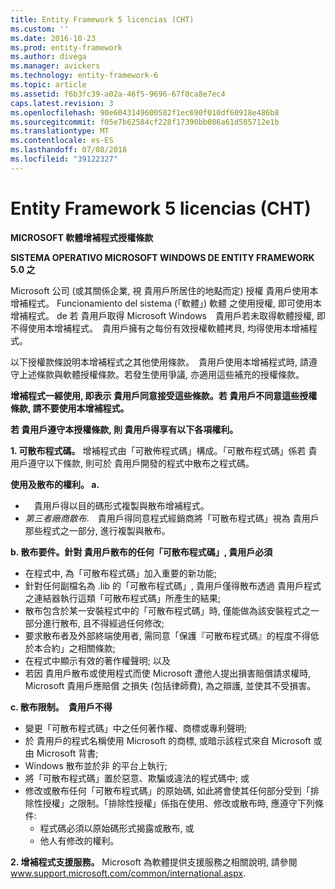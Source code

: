 ```yaml
---
title: Entity Framework 5 licencias (CHT)
ms.custom: ''
ms.date: 2016-10-23
ms.prod: entity-framework
ms.author: divega
ms.manager: avickers
ms.technology: entity-framework-6
ms.topic: article
ms.assetid: f6b3fc39-a02a-46f5-9696-67f0ca8e7ec4
caps.latest.revision: 3
ms.openlocfilehash: 90e6043149600582f1ec690f010df60918e486b8
ms.sourcegitcommit: f05e7b62584cf228f17390bb086a61d505712e1b
ms.translationtype: MT
ms.contentlocale: es-ES
ms.lasthandoff: 07/08/2018
ms.locfileid: "39122327"
---
```

# <a name="entity-framework-5-license-cht"></a>Entity Framework 5 licencias (CHT)
**MICROSOFT 軟體增補程式授權條款**

**SISTEMA OPERATIVO MICROSOFT WINDOWS DE ENTITY FRAMEWORK 5.0 之**

Microsoft 公司 (或其關係企業, 視 貴用戶所居住的地點而定) 授權 貴用戶使用本增補程式。 Funcionamiento del sistema (「軟體」) 軟體 之使用授權, 即可使用本增補程式。 de 若 貴用戶取得 Microsoft Windows　貴用戶若未取得軟體授權, 即不得使用本增補程式。　貴用戶擁有之每份有效授權軟體拷貝, 均得使用本增補程式。

以下授權款條說明本增補程式之其他使用條款。　貴用戶使用本增補程式時, 請遵守上述條款與軟體授權條款。若發生使用爭議, 亦適用這些補充的授權條款。

**增補程式一經使用, 即表示 貴用戶同意接受這些條款。若 貴用戶不同意這些授權條款, 請不要使用本增補程式。**

**若 貴用戶遵守本授權條款, 則 貴用戶得享有以下各項權利。**

**1. 可散布程式碼。** 增補程式由「可散佈程式碼」構成。「可散布程式碼」係若 貴用戶遵守以下條款, 則可於 貴用戶開發的程式中散布之程式碼。

**使用及散布的權利。 a.**

-   　貴用戶得以目的碼形式複製與散布增補程式。
-   *第三者廠商散布*.　貴用戶得同意程式經銷商將「可散布程式碼」視為 貴用戶那些程式之一部分, 進行複製與散布。

**b. 散布要件。針對 貴用戶散布的任何「可散布程式碼」, 貴用戶必須**

-   在程式中, 為「可散布程式碼」加入重要的新功能;
-   針對任何副檔名為 .lib 的「可散布程式碼」, 貴用戶僅得散布透過 貴用戶程式之連結器執行這類「可散布程式碼」所產生的結果;
-   散布包含於某一安裝程式中的「可散布程式碼」時, 僅能做為該安裝程式之一部分進行散布, 且不得經過任何修改;
-   要求散布者及外部終端使用者, 需同意「保護『可散布程式碼』的程度不得低於本合約」之相關條款;
-   在程式中顯示有效的著作權聲明; 以及
-   若因 貴用戶散布或使用程式而使 Microsoft 遭他人提出損害賠償請求權時, Microsoft 貴用戶應賠償 之損失 (包括律師費), 為之辯護, 並使其不受損害。

**c. 散布限制。　貴用戶不得**

-   變更「可散布程式碼」中之任何著作權、商標或專利聲明;
-   於 貴用戶的程式名稱使用 Microsoft 的商標, 或暗示該程式來自 Microsoft 或由 Microsoft 背書;
-   Windows 散布並於非 的平台上執行;
-   將「可散布程式碼」置於惡意、欺騙或違法的程式碼中; 或
-   修改或散布任何「可散布程式碼」的原始碼, 如此將會使其任何部分受到「排除性授權」之限制。「排除性授權」係指在使用、修改或散布時, 應遵守下列條件:
    -   程式碼必須以原始碼形式揭露或散布, 或
    -   他人有修改的權利。

**2. 增補程式支援服務。** Microsoft 為軟體提供支援服務之相關說明, 請參閱 www.support.microsoft.com/common/international.aspx.
